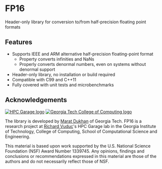 # FP16
Header-only library for conversion to/from half-precision floating point formats

## Features

- Supports IEEE and ARM alternative half-precision floating-point format
    - Property converts infinities and NaNs
    - Properly converts denormal numbers, even on systems without denormal support
- Header-only library, no installation or build required
- Compatible with C99 and C++11
- Fully covered with unit tests and microbenchmarks

## Acknowledgements

[![HPC Garage logo](https://github.com/Maratyszcza/PeachPy/blob/master/logo/hpcgarage.png)](http://hpcgarage.org)
[![Georgia Tech College of Computing logo](https://github.com/Maratyszcza/PeachPy/blob/master/logo/college-of-computing.gif)](http://www.cse.gatech.edu/)

The library is developed by [Marat Dukhan](http://www.maratdukhan.com) of Georgia Tech. FP16 is a research project at [Richard Vuduc](http://vuduc.org)'s HPC Garage lab in the Georgia Institute of Technology, College of Computing, School of Computational Science and Engineering.

This material is based upon work supported by the U.S. National Science Foundation (NSF) Award Number 1339745. Any opinions, findings and conclusions or recommendations expressed in this material are those of the authors and do not necessarily reflect those of NSF.